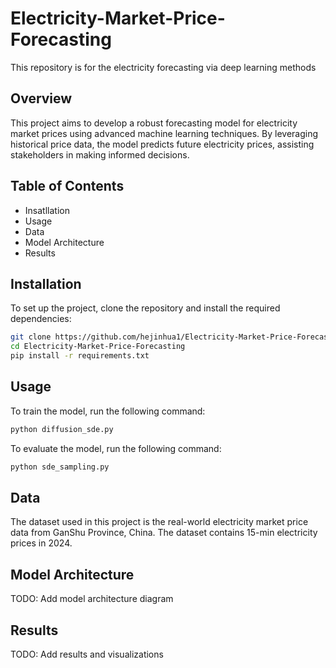 # Electricity-Market-Price-Forecasting
This repository is for the electricity forecasting via deep learning methods
## Overview
This project aims to develop a robust forecasting model for electricity market prices using advanced machine learning techniques. By leveraging historical price data, the model predicts future electricity prices, assisting stakeholders in making informed decisions.
## Table of Contents
- Insatllation
- Usage
- Data
- Model Architecture
- Results
## Installation
To set up the project, clone the repository and install the required dependencies:
```bash
git clone https://github.com/hejinhua1/Electricity-Market-Price-Forecasting.git
cd Electricity-Market-Price-Forecasting
pip install -r requirements.txt
```
## Usage
To train the model, run the following command:
```bash
python diffusion_sde.py
```
To evaluate the model, run the following command:
```bash
python sde_sampling.py
```
## Data
The dataset used in this project is the real-world electricity market price data from GanShu Province, China. The dataset contains 15-min electricity prices in 2024.
## Model Architecture
TODO: Add model architecture diagram
## Results
TODO: Add results and visualizations
```
